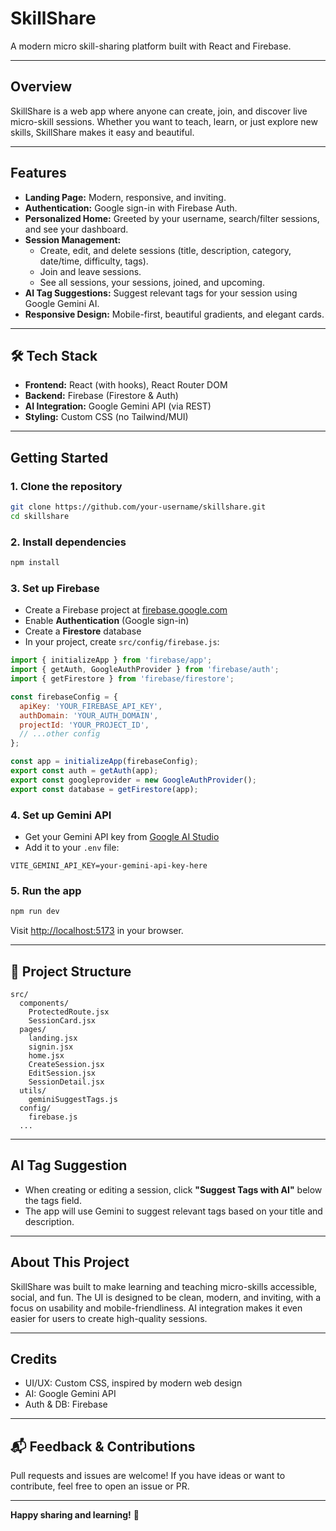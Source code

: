 # SkillShare 

A modern micro skill-sharing platform built with React and Firebase.

---

##  Overview
SkillShare is a web app where anyone can create, join, and discover live micro-skill sessions. Whether you want to teach, learn, or just explore new skills, SkillShare makes it easy and beautiful.

---

##  Features
- **Landing Page:** Modern, responsive, and inviting.
- **Authentication:** Google sign-in with Firebase Auth.
- **Personalized Home:** Greeted by your username, search/filter sessions, and see your dashboard.
- **Session Management:**
  - Create, edit, and delete sessions (title, description, category, date/time, difficulty, tags).
  - Join and leave sessions.
  - See all sessions, your sessions, joined, and upcoming.
- **AI Tag Suggestions:** Suggest relevant tags for your session using Google Gemini AI.
- **Responsive Design:** Mobile-first, beautiful gradients, and elegant cards.

---

## 🛠 Tech Stack
- **Frontend:** React (with hooks), React Router DOM
- **Backend:** Firebase (Firestore & Auth)
- **AI Integration:** Google Gemini API (via REST)
- **Styling:** Custom CSS (no Tailwind/MUI)

---

##  Getting Started

### 1. **Clone the repository**
```bash
git clone https://github.com/your-username/skillshare.git
cd skillshare
```

### 2. **Install dependencies**
```bash
npm install
```

### 3. **Set up Firebase**
- Create a Firebase project at [firebase.google.com](https://firebase.google.com/)
- Enable **Authentication** (Google sign-in)
- Create a **Firestore** database
- In your project, create `src/config/firebase.js`:

```js
import { initializeApp } from 'firebase/app';
import { getAuth, GoogleAuthProvider } from 'firebase/auth';
import { getFirestore } from 'firebase/firestore';

const firebaseConfig = {
  apiKey: 'YOUR_FIREBASE_API_KEY',
  authDomain: 'YOUR_AUTH_DOMAIN',
  projectId: 'YOUR_PROJECT_ID',
  // ...other config
};

const app = initializeApp(firebaseConfig);
export const auth = getAuth(app);
export const googleprovider = new GoogleAuthProvider();
export const database = getFirestore(app);
```

### 4. **Set up Gemini API**
- Get your Gemini API key from [Google AI Studio](https://aistudio.google.com/app/apikey)
- Add it to your `.env` file:
```
VITE_GEMINI_API_KEY=your-gemini-api-key-here
```

### 5. **Run the app**
```bash
npm run dev
```
Visit [http://localhost:5173](http://localhost:5173) in your browser.

---

## 📁 Project Structure
```
src/
  components/
    ProtectedRoute.jsx
    SessionCard.jsx
  pages/
    landing.jsx
    signin.jsx
    home.jsx
    CreateSession.jsx
    EditSession.jsx
    SessionDetail.jsx
  utils/
    geminiSuggestTags.js
  config/
    firebase.js
  ...
```

---

##  AI Tag Suggestion
- When creating or editing a session, click **"Suggest Tags with AI"** below the tags field.
- The app will use Gemini to suggest relevant tags based on your title and description.

---

##  About This Project
SkillShare was built to make learning and teaching micro-skills accessible, social, and fun. The UI is designed to be clean, modern, and inviting, with a focus on usability and mobile-friendliness. AI integration makes it even easier for users to create high-quality sessions.

---

##  Credits
- UI/UX: Custom CSS, inspired by modern web design
- AI: Google Gemini API
- Auth & DB: Firebase

---

## 📬 Feedback & Contributions
Pull requests and issues are welcome! If you have ideas or want to contribute, feel free to open an issue or PR.

---

**Happy sharing and learning!** 🚀
